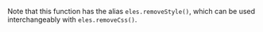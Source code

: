 Note that this function has the alias `eles.removeStyle()`, which can be used interchangeably with `eles.removeCss()`.